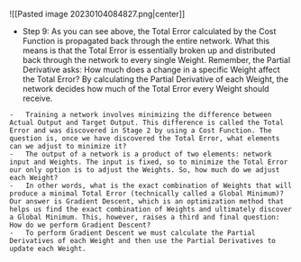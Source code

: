 ![[Pasted image 20230104084827.png|center]]
- Step 9: As you can see above, the Total Error calculated by the Cost Function is propagated back through the entire network. What this means is that the Total Error is essentially broken up and distributed back through the network to every single Weight. Remember, the Partial Derivative asks: How much does a change in a specific Weight affect the Total Error? By calculating the Partial Derivative of each Weight, the network decides how much of the Total Error every Weight should receive.
```ad-note
-   Training a network involves minimizing the difference between Actual Output and Target Output. This difference is called the Total Error and was discovered in Stage 2 by using a Cost Function. The question is, once we have discovered the Total Error, what elements can we adjust to minimize it?
-   The output of a network is a product of two elements: network input and Weights. The input is fixed, so to minimize the Total Error our only option is to adjust the Weights. So, how much do we adjust each Weight?
-   In other words, what is the exact combination of Weights that will produce a minimal Total Error (technically called a Global Minimum)? Our answer is Gradient Descent, which is an optimization method that helps us find the exact combination of Weights and ultimately discover a Global Minimum. This, however, raises a third and final question: How do we perform Gradient Descent?
-   To perform Gradient Descent we must calculate the Partial Derivatives of each Weight and then use the Partial Derivatives to update each Weight.
```